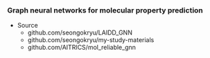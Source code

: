 ### Graph neural networks for molecular property prediction

* Source
  - github.com/seongokryu/LAIDD_GNN
  - github.com/seongokryu/my-study-materials 
  - github.com/AITRICS/mol_reliable_gnn
